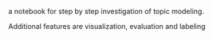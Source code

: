 a notebook for step by step investigation of topic modeling. 

Additional features are visualization, evaluation and labeling
